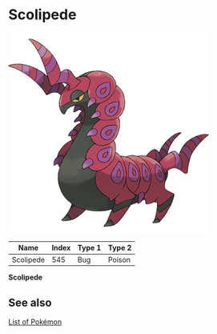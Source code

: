 # Scolipede


![Scolipede](images/545.png)

| **Name** | **Index** | **Type 1** | **Type 2** |
|----|----|----|----|
| Scolipede | 545 | Bug | Poison  |

**Scolipede** 

## See also

[List of Pokémon](../pokemon.md)
